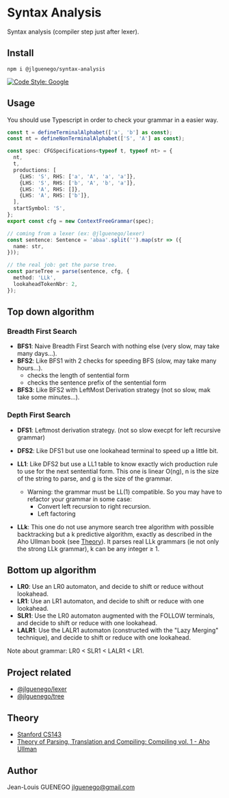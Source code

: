# Syntax Analysis

Syntax analysis (compiler step just after lexer).

## Install

```
npm i @jlguenego/syntax-analysis
```

[![Code Style: Google](https://img.shields.io/badge/code%20style-google-blueviolet.svg)](https://github.com/google/gts)

## Usage

You should use Typescript in order to check your grammar in a easier way.

```ts
const t = defineTerminalAlphabet(['a', 'b'] as const);
const nt = defineNonTerminalAlphabet(['S', 'A'] as const);

const spec: CFGSpecifications<typeof t, typeof nt> = {
  nt,
  t,
  productions: [
    {LHS: 'S', RHS: ['a', 'A', 'a', 'a']},
    {LHS: 'S', RHS: ['b', 'A', 'b', 'a']},
    {LHS: 'A', RHS: []},
    {LHS: 'A', RHS: ['b']},
  ],
  startSymbol: 'S',
};
export const cfg = new ContextFreeGrammar(spec);

// coming from a lexer (ex: @jlguenego/lexer)
const sentence: Sentence = 'abaa'.split('').map(str => ({
  name: str,
}));

// the real job: get the parse tree.
const parseTree = parse(sentence, cfg, {
  method: 'LLk',
  lookaheadTokenNbr: 2,
});
```

## Top down algorithm

### Breadth First Search

- **BFS1**: Naive Breadth First Search with nothing else (very slow, may take many days...).
- **BFS2**: Like BFS1 with 2 checks for speeding BFS (slow, may take many hours...).
  - checks the length of sentential form
  - checks the sentence prefix of the sentential form
- **BFS3**: Like BFS2 with LeftMost Derivation strategy (not so slow, mak take some minutes...).

### Depth First Search

- **DFS1**: Leftmost derivation strategy. (not so slow execpt for left recursive grammar)
- **DFS2**: Like DFS1 but use one lookahead terminal to speed up a little bit.

- **LL1**: Like DFS2 but use a LL1 table to know exactly wich production rule to use for the next sentential form.
  This one is linear O(ng), n is the size of the string to parse, and g is the size of the grammar.

  - Warning: the grammar must be LL(1) compatible. So you may have to refactor your grammar in some case:
    - Convert left recursion to right recursion.
    - Left factoring

- **LLk**: This one do not use anymore search tree algorithm with possible backtracking but a k predictive algorithm, exactly as described in the Aho Ullman book (see [Theory](#theory)). It parses real LLk grammars (ie not only the strong LLk grammar), k can be any integer ≥ 1.

## Bottom up algorithm

- **LR0**: Use an LR0 automaton, and decide to shift or reduce without lookahead.
- **LR1**: Use an LR1 automaton, and decide to shift or reduce with one lookahead.
- **SLR1**: Use the LR0 automaton augmented with the FOLLOW terminals, and decide to shift or reduce with one lookahead.
- **LALR1**: Use the LALR1 automaton (constructed with the "Lazy Merging" technique), and decide to shift or reduce with one lookahead.

Note about grammar: LR0 < SLR1 < LALR1 < LR1.

## Project related

- [@jlguenego/lexer](https://github.com/jlguenego/lexer)
- [@jlguenego/tree](https://github.com/jlguenego/tree)

## Theory

- [Stanford CS143](https://web.stanford.edu/class/archive/cs/cs143/cs143.1128/)
- [Theory of Parsing, Translation and Compiling: Compiling vol. 1 - Aho Ullman](https://dl.acm.org/doi/pdf/10.5555/578789)

## Author

Jean-Louis GUENEGO <jlguenego@gmail.com>
